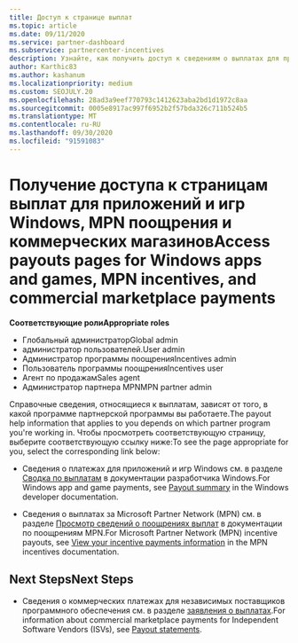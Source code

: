 ```yaml
---
title: Доступ к странице выплат
ms.topic: article
ms.date: 09/11/2020
ms.service: partner-dashboard
ms.subservice: partnercenter-incentives
description: Узнайте, как получить доступ к сведениям о выплатах для приложений и игр Windows, MPN поощрения и коммерческих продуктов в магазине для независимых поставщиков программного обеспечения.
author: Karthic83
ms.author: kashanum
ms.localizationpriority: medium
ms.custom: SEOJULY.20
ms.openlocfilehash: 28ad3a9eef770793c1412623aba2bd1d1972c8aa
ms.sourcegitcommit: 0005e8917ac997f6952b2f57bda326c711b524b5
ms.translationtype: MT
ms.contentlocale: ru-RU
ms.lasthandoff: 09/30/2020
ms.locfileid: "91591083"
---
```

# <a name="access-payouts-pages-for-windows-apps-and-games-mpn-incentives-and-commercial-marketplace-payments"></a><span data-ttu-id="a5712-103">Получение доступа к страницам выплат для приложений и игр Windows, MPN поощрения и коммерческих магазинов</span><span class="sxs-lookup"><span data-stu-id="a5712-103">Access payouts pages for Windows apps and games, MPN incentives, and commercial marketplace payments</span></span>

<span data-ttu-id="a5712-104">**Соответствующие роли**</span><span class="sxs-lookup"><span data-stu-id="a5712-104">**Appropriate roles**</span></span>

- <span data-ttu-id="a5712-105">Глобальный администратор</span><span class="sxs-lookup"><span data-stu-id="a5712-105">Global admin</span></span>
- <span data-ttu-id="a5712-106">администратор пользователей.</span><span class="sxs-lookup"><span data-stu-id="a5712-106">User admin</span></span>
- <span data-ttu-id="a5712-107">Администратор программы поощрения</span><span class="sxs-lookup"><span data-stu-id="a5712-107">Incentives admin</span></span>
- <span data-ttu-id="a5712-108">Пользователь программы поощрения</span><span class="sxs-lookup"><span data-stu-id="a5712-108">Incentives user</span></span>
- <span data-ttu-id="a5712-109">Агент по продажам</span><span class="sxs-lookup"><span data-stu-id="a5712-109">Sales agent</span></span>
- <span data-ttu-id="a5712-110">Администратор партнера MPN</span><span class="sxs-lookup"><span data-stu-id="a5712-110">MPN partner admin</span></span>

<span data-ttu-id="a5712-111">Справочные сведения, относящиеся к выплатам, зависят от того, в какой программе партнерской программы вы работаете.</span><span class="sxs-lookup"><span data-stu-id="a5712-111">The payout help information that applies to you depends on which partner program you're working in.</span></span> <span data-ttu-id="a5712-112">Чтобы просмотреть соответствующую страницу, выберите соответствующую ссылку ниже:</span><span class="sxs-lookup"><span data-stu-id="a5712-112">To see the page appropriate for you, select the corresponding link below:</span></span>

- <span data-ttu-id="a5712-113">Сведения о платежах для приложений и игр Windows см. в разделе [Сводка по выплатам](/windows/uwp/publish/payout-summary) в документации разработчика Windows.</span><span class="sxs-lookup"><span data-stu-id="a5712-113">For Windows app and game payments, see [Payout summary](/windows/uwp/publish/payout-summary) in the Windows developer documentation.</span></span>

- <span data-ttu-id="a5712-114">Сведения о выплатах за Microsoft Partner Network (MPN) см. в разделе [Просмотр сведений о поощрениях выплат](understand-incentive-payouts.md) в документации по поощрениям MPN.</span><span class="sxs-lookup"><span data-stu-id="a5712-114">For Microsoft Partner Network (MPN) incentive payouts, see [View your incentive payments information](understand-incentive-payouts.md) in the MPN incentives documentation.</span></span>

## <a name="next-steps"></a><span data-ttu-id="a5712-115">Next Steps</span><span class="sxs-lookup"><span data-stu-id="a5712-115">Next Steps</span></span>

- <span data-ttu-id="a5712-116">Сведения о коммерческих платежах для независимых поставщиков программного обеспечения см. в разделе [заявления о выплатах](payout-statement.md).</span><span class="sxs-lookup"><span data-stu-id="a5712-116">For information about commercial marketplace payments for Independent Software Vendors (ISVs), see [Payout statements](payout-statement.md).</span></span>